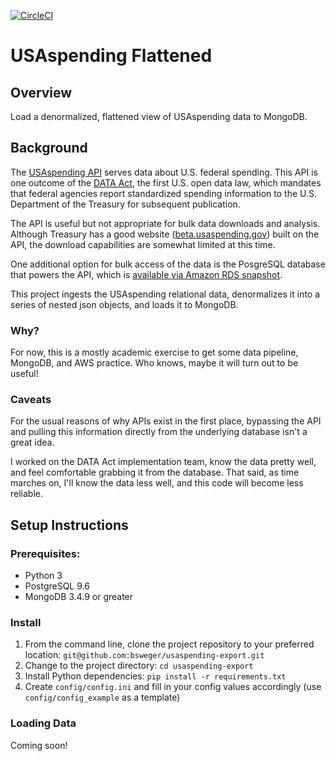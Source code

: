 [![CircleCI](https://circleci.com/gh/bsweger/usaspending-export.svg?style=svg)](https://circleci.com/gh/bsweger/usaspending-export)

# USAspending Flattened

## Overview

Load a denormalized, flattened view of USAspending data to MongoDB.

## Background

The [USAspending API](https://api.usaspending.gov/) serves data about U.S. federal spending. This API is one outcome of the [DATA Act](http://fedspendingtransparency.github.io/), the first U.S. open data law, which mandates that federal agencies report standardized spending information to the U.S. Department of the Treasury for subsequent publication.

The API is useful but not appropriate for bulk data downloads and analysis. Although Treasury has a good website ([beta.usaspending.gov](https://beta.usaspending.gov)) built on the API, the download capabilities are somewhat limited at this time.

One additional option for bulk access of the data is the PosgreSQL database that powers the API, which is [available via Amazon RDS snapshot](https://aws.amazon.com/public-datasets/usaspending/).

This project ingests the USAspending relational data, denormalizes it into a series of nested json objects, and loads it to MongoDB.

### Why?

For now, this is a mostly academic exercise to get some data pipeline, MongoDB, and AWS practice. Who knows, maybe it will turn out to be useful!

### Caveats

For the usual reasons of why APIs exist in the first place, bypassing the API and pulling this information directly from the underlying database isn't a great idea.

I worked on the DATA Act implementation team, know the data pretty well, and feel comfortable grabbing it from the database. That said, as time marches on, I'll know the data less well, and this code will become less reliable.


## Setup Instructions

### Prerequisites:

* Python 3
* PostgreSQL 9.6
* MongoDB 3.4.9 or greater


### Install

1. From the command line, clone the project repository to your preferred location: `git@github.com:bsweger/usaspending-export.git`
2. Change to the project directory: `cd usaspending-export`
3. Install Python dependencies: `pip install -r requirements.txt`
4. Create `config/config.ini` and fill in your config values accordingly (use `config/config_example` as a template)

### Loading Data

Coming soon!

